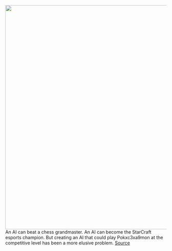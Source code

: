 <img src='https://cdn.vox-cdn.com/thumbor/BH-ks_uPdLc1U5H9iUxVBlROVj0=/0x0:5853x3762/1200x675/filters:focal(2459x1413:3395x2349)/cdn.vox-cdn.com/uploads/chorus_image/image/70219256/Switch_PokemonSwordPokemonShield_artwork_01.0.jpg' width='700px' /><br/>
An AI can beat a chess grandmaster. An AI can become the StarCraft esports champion. But creating an AI that could play Pokxc3xa9mon at the competitive level has been a more elusive problem.
<a href='https://www.theverge.com/2021/12/2/22811849/pokemon-competitive-ai-nintendo-game-freak'> Source <a/>